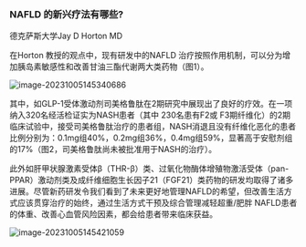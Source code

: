 ### NAFLD 的新兴疗法有哪些? 

德克萨斯大学Jay D Horton MD

在Horton 教授的观点中，现有研发中的NAFLD 治疗按照作用机制，可以分为增加胰岛素敏感性和改善甘油三酯代谢两大类药物（图1）。

![image-20231005145340686](https://p.ipic.vip/7mer23.png)



其中，如GLP-1受体激动剂司美格鲁肽在2期研究中展现出了良好的疗效。在一项纳入320名经活检证实为NASH患者（其中 230名患有F2或 F3期纤维化）的2期临床试验中，接受司美格鲁肽治疗的患者组，NASH消退且没有纤维化恶化的患者比例分别为：0.1mg组40%，0.2mg组36%，0.4mg组59%，显著高于安慰剂组的17%（图2，司美格鲁肽尚未被批准用于NASH的治疗）。

此外如肝甲状腺激素受体β（THR-β）类、过氧化物酶体增殖物激活受体（pan-PPAR）激动剂类及成纤维细胞生长因子21（FGF21）类药物的研发均取得了诸多进展。尽管新药研发令我们看到了未来更好地管理NAFLD的希望，但改善生活方式应该贯穿治疗的始终，通过生活方式干预及综合管理减轻超重/肥胖 NAFLD患者的体重、改善心血管风险因素，都会给患者带来临床获益。



![image-20231005145421059](https://p.ipic.vip/ihm7gu.png)